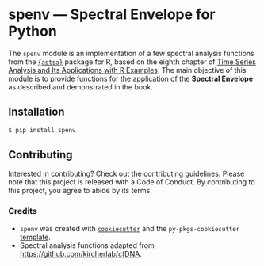 # spenv — Spectral Envelope for Python

The `spenv` module is an implementation of a few spectral analysis functions from the [`{astsa}`](https://github.com/nickpoison/astsa) package for R, based on the eighth chapter of [Time Series Analysis and Its Applications with R Examples](https://www.stat.pitt.edu/stoffer/tsa4/). The main objective of this module is to provide functions for the application of the **Spectral Envelope** as described and demonstrated in the book.

## Installation

```bash
$ pip install spenv
```

## Contributing

Interested in contributing? Check out the contributing guidelines. Please note that this project is released with a Code of Conduct. By contributing to this project, you agree to abide by its terms.

### Credits

- `spenv` was created with [`cookiecutter`](https://cookiecutter.readthedocs.io/en/latest/) and the `py-pkgs-cookiecutter` [template](https://github.com/py-pkgs/py-pkgs-cookiecutter).
- Spectral analysis functions adapted from https://github.com/kircherlab/cfDNA.


